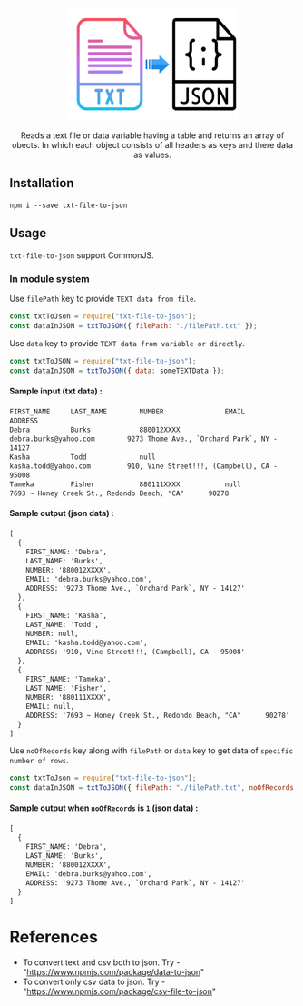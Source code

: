 <p align="center">
  <img src="./resources/txt_to_json.png" width="300" height="200"/>
</p>

<div align="center">

Reads a text file or data variable having a table and returns an array of obects. In which each object consists of all headers as keys and there data as values.

</div>

## Installation

```
npm i --save txt-file-to-json
```

## Usage

`txt-file-to-json` support CommonJS.

### In module system

Use `filePath` key to provide `TEXT data from file`.

```javascript
const txtToJson = require("txt-file-to-json");
const dataInJSON = txtToJSON({ filePath: "./filePath.txt" });
```

Use `data` key to provide `TEXT data from variable or directly`.

```javascript
const txtToJSON = require("txt-file-to-json");
const dataInJSON = txtToJSON({ data: someTEXTData });
```

#### Sample input (txt data) :

```
FIRST_NAME     LAST_NAME        NUMBER               EMAIL                        ADDRESS
Debra          Burks            880012XXXX           debra.burks@yahoo.com        9273 Thome Ave., `Orchard Park`, NY - 14127
Kasha          Todd             null                 kasha.todd@yahoo.com         910, Vine Street!!!, (Campbell), CA - 95008
Tameka         Fisher           880111XXXX           null                         7693 ~ Honey Creek St., Redondo Beach, "CA"      90278
```

#### Sample output (json data) :

```
[
  {
    FIRST_NAME: 'Debra',
    LAST_NAME: 'Burks',
    NUMBER: '880012XXXX',
    EMAIL: 'debra.burks@yahoo.com',
    ADDRESS: '9273 Thome Ave., `Orchard Park`, NY - 14127'
  },
  {
    FIRST_NAME: 'Kasha',
    LAST_NAME: 'Todd',
    NUMBER: null,
    EMAIL: 'kasha.todd@yahoo.com',
    ADDRESS: '910, Vine Street!!!, (Campbell), CA - 95008'
  },
  {
    FIRST_NAME: 'Tameka',
    LAST_NAME: 'Fisher',
    NUMBER: '880111XXXX',
    EMAIL: null,
    ADDRESS: '7693 ~ Honey Creek St., Redondo Beach, "CA"      90278'
  }
]
```

Use `noOfRecords` key along with `filePath` or `data` key to get data of `specific number of rows`.

```javascript
const txtToJson = require("txt-file-to-json");
const dataInJSON = txtToJSON({ filePath: "./filePath.txt", noOfRecords: 1 });
```

#### Sample output when `noOfRecords` is `1` (json data) :

```
[
  {
    FIRST_NAME: 'Debra',
    LAST_NAME: 'Burks',
    NUMBER: '880012XXXX',
    EMAIL: 'debra.burks@yahoo.com',
    ADDRESS: '9273 Thome Ave., `Orchard Park`, NY - 14127'
  }
]
```

# References
* To convert text and csv both to json. Try - "https://www.npmjs.com/package/data-to-json"
* To convert only csv data to json. Try - "https://www.npmjs.com/package/csv-file-to-json"

